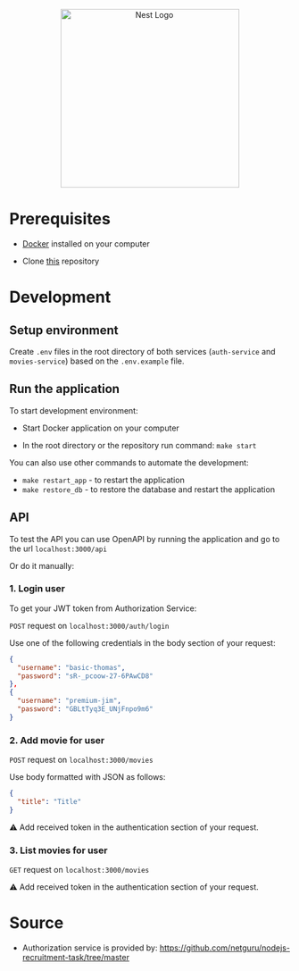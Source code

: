 <p align="center">
  <a href="http://nestjs.com/" target="blank"><img src="https://nestjs.com/img/logo_text.svg" width="320" alt="Nest Logo" /></a>
</p>

# Prerequisites

- [Docker](https://www.docker.com) installed on your computer

- Clone [this](https://github.com/glaszczak/movies-application) repository

# Development

## Setup environment

Create `.env` files in the root directory of both services (`auth-service` and `movies-service`) based on the `.env.example` file.

## Run the application

To start development environment:

- Start Docker application on your computer

- In the root directory or the repository run command: `make start`

You can also use other commands to automate the development:
- `make restart_app` - to restart the application
- `make restore_db` - to restore the database and restart the application

## API

To test the API you can use OpenAPI by running the application and go to the url `localhost:3000/api`

Or do it manually:

### 1. Login user 

To get your JWT token from Authorization Service:

`POST` request on `localhost:3000/auth/login`

Use one of the following credentials in the body section of your request:
```json
{
  "username": "basic-thomas",
  "password": "sR-_pcoow-27-6PAwCD8"
},
{
  "username": "premium-jim",
  "password": "GBLtTyq3E_UNjFnpo9m6"
}
```

### 2. Add movie for user

`POST` request on `localhost:3000/movies`

Use body formatted with JSON as follows:
```json
{  
  "title": "Title"
}
```
⚠️ Add received token in the authentication section of your request.

### 3. List movies for user
`GET` request on `localhost:3000/movies`

⚠️ Add received token in the authentication section of your request.

# Source

- Authorization service is provided by: https://github.com/netguru/nodejs-recruitment-task/tree/master

